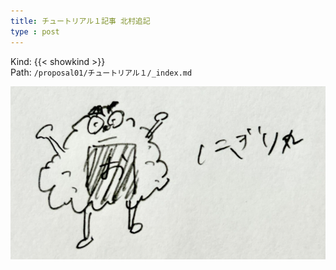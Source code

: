 ```yaml
---
title: チュートリアル１記事 北村追記
type : post
---
```


Kind: {{< showkind >}}  
Path: `/proposal01/チュートリアル１/_index.md`

![alt](画像A.png)
